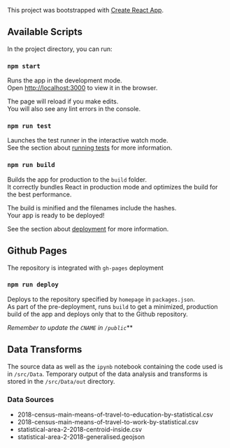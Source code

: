 This project was bootstrapped with [Create React App](https://github.com/facebook/create-react-app).

## Available Scripts

In the project directory, you can run:

### `npm start`

Runs the app in the development mode.<br />
Open [http://localhost:3000](http://localhost:3000) to view it in the browser.

The page will reload if you make edits.<br />
You will also see any lint errors in the console.

### `npm run test`

Launches the test runner in the interactive watch mode.<br />
See the section about [running tests](https://facebook.github.io/create-react-app/docs/running-tests) for more information.

### `npm run build`

Builds the app for production to the `build` folder.<br />
It correctly bundles React in production mode and optimizes the build for the best performance.

The build is minified and the filenames include the hashes.<br />
Your app is ready to be deployed!

See the section about [deployment](https://facebook.github.io/create-react-app/docs/deployment) for more information.

## Github Pages

The repository is integrated with `gh-pages` deployment

### `npm run deploy`

Deploys to the repository specified by `homepage` in `packages.json`.<br />
As part of the pre-deployment, runs `build` to get a minimized, production build of the app and deploys only that to the Github repository.

_Remember to update the `CNAME` in `/public`_**

## Data Transforms

The source data as well as the `ipynb` notebook containing the code used is in `/src/Data`. Temporary output of the data analysis and transforms is stored in the `/src/Data/out` directory.

### Data Sources

* 2018-census-main-means-of-travel-to-education-by-statistical.csv
* 2018-census-main-means-of-travel-to-work-by-statistical.csv
* statistical-area-2-2018-centroid-inside.csv
* statistical-area-2-2018-generalised.geojson

